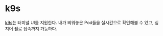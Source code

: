 # k9s

[k9s](https://github.com/derailed/k9s)는 터미널 UI를 지원한다. 내가 띄워놓은 Pod들을 실시간으로 확인해볼 수 있고,
심지어 쉘로 접속까지 가능하다.




